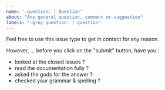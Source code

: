 ```yaml
---
name: ':question: | Question'
about: "Any general question, comment or suggestion"
labels: ':grey_question: | question'
---
```


Feel free to use this issue type to get in contact for any reason.


However, ... before you click on the "submit" button, have you :
 - looked at the closed issues ?
 - read the documentation fully ?
 - asked the gods for the answer ?
 - checked your grammar & spelling ?
